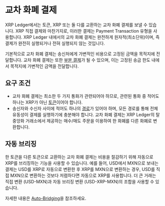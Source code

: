 # 교차 화폐 결제

XRP Ledger에서는 토큰, XRP 또는 둘 다를 교환하는 교차 화폐 결제를 보낼 수 있습니다. XRP 직접 결제와 마찬가지로, 이러한 결제는 Payment Transaction 유형을 사용합니다. XRP Ledger 내에서의 교차 화폐 결제는 완전하게 원자적(최소단위)이며, 즉 결제가 완전히 실행되거나 전혀 실행되지 않는 것입니다.

기본적으로 교차 화폐 결제는 송신처에게 가변적인 비용으로 고정된 금액을 목적지에 전달합니다. 교차 화폐 결제는 또한 [부분 결제](undefined-3.md)가 될 수 있으며, 이는 고정된 송금 한도 내에서 목적지에 가변적인 금액을 전달합니다.

## 요구 조건

* 교차 화폐 결제는 최소한 두 가지 통화가 관련되어야 하므로, 관련된 통화 중 적어도 하나는 XRP가 아닌 [토큰](../undefined-2/)이어야 합니다.
* 송신자와 수신자 사이에 적어도 하나의 [경로](../undefined-2/undefined-4.md)가 있어야 하며, 모든 경로를 통해 전체 유동성이 결제를 실행하기에 충분해야 합니다. 교차 화폐 결제는 XRP Ledger의 탈중앙화 거래소에서 제공하는 매수/매도 주문을 이용하여 한 화폐를 다른 화폐로 변환합니다.

## 자동 브리징

한 토큰을 다른 토큰으로 교환하는 교차 화폐 결제는 비용을 절감하기 위해 자동으로 XRP를 브리징하는 기능을 사용할 수 있습니다. 예를 들어, USD에서 MXN으로 보내는 결제는 USD를 XRP로 자동으로 변환한 후 XRP를 MXN으로 변환하는 경우, USD를 직접 MXN으로 변환하는 것보다 저렴하다면 자동으로 XRP를 사용합니다. 더 큰 거래는 직접 변환 (USD-MXN)과 자동 브리징 변환 (USD-XRP-MXN)의 조합을 사용할 수 있습니다.

자세한 내용은 [Auto-Bridging](../dex/auto-bridging.md)을 참조하세요.
